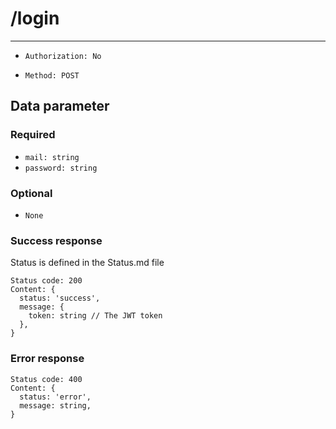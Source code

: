 # /login

---

- `Authorization: No`

- `Method: POST`

## Data parameter

### Required

- `mail: string`
- `password: string`

### Optional

- `None`

### Success response

Status is defined in the Status.md file

```
Status code: 200
Content: {
  status: 'success',
  message: {
    token: string // The JWT token
  },
}
```

### Error response

```
Status code: 400
Content: {
  status: 'error',
  message: string,
}
```
